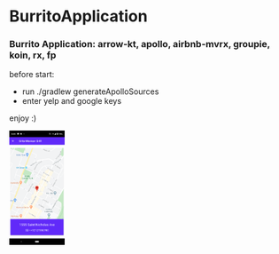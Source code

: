 # BurritoApplication

### Burrito Application: arrow-kt, apollo, airbnb-mvrx, groupie, koin, rx, fp

before start:
- run ./gradlew generateApolloSources
- enter yelp and google keys

enjoy :)

<img src="https://github.com/AndreiZykov/BurritoApplication/blob/master/screenshots/screenshot_1.png" width="100" />


